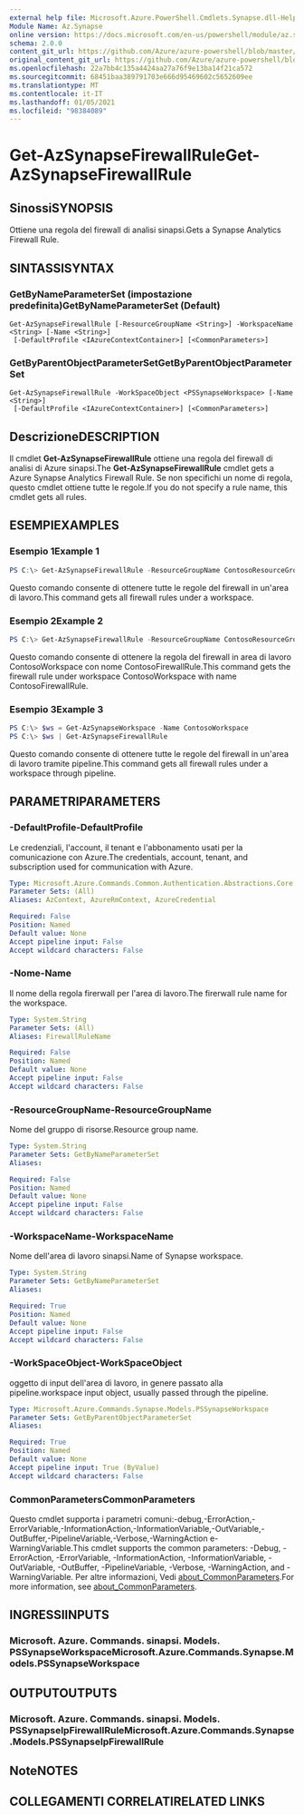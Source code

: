 ```yaml
---
external help file: Microsoft.Azure.PowerShell.Cmdlets.Synapse.dll-Help.xml
Module Name: Az.Synapse
online version: https://docs.microsoft.com/en-us/powershell/module/az.synapse/get-azsynapsefirewallrule
schema: 2.0.0
content_git_url: https://github.com/Azure/azure-powershell/blob/master/src/Synapse/Synapse/help/Get-AzSynapseFirewallRule.md
original_content_git_url: https://github.com/Azure/azure-powershell/blob/master/src/Synapse/Synapse/help/Get-AzSynapseFirewallRule.md
ms.openlocfilehash: 22a7bb4c135a4424aa27a76f9e13ba14f21ca572
ms.sourcegitcommit: 68451baa389791703e666d95469602c5652609ee
ms.translationtype: MT
ms.contentlocale: it-IT
ms.lasthandoff: 01/05/2021
ms.locfileid: "98384089"
---
```

# <span data-ttu-id="e7705-101">Get-AzSynapseFirewallRule</span><span class="sxs-lookup"><span data-stu-id="e7705-101">Get-AzSynapseFirewallRule</span></span>

## <span data-ttu-id="e7705-102">Sinossi</span><span class="sxs-lookup"><span data-stu-id="e7705-102">SYNOPSIS</span></span>
<span data-ttu-id="e7705-103">Ottiene una regola del firewall di analisi sinapsi.</span><span class="sxs-lookup"><span data-stu-id="e7705-103">Gets a Synapse Analytics Firewall Rule.</span></span>

## <span data-ttu-id="e7705-104">SINTASSI</span><span class="sxs-lookup"><span data-stu-id="e7705-104">SYNTAX</span></span>

### <span data-ttu-id="e7705-105">GetByNameParameterSet (impostazione predefinita)</span><span class="sxs-lookup"><span data-stu-id="e7705-105">GetByNameParameterSet (Default)</span></span>
```
Get-AzSynapseFirewallRule [-ResourceGroupName <String>] -WorkspaceName <String> [-Name <String>]
 [-DefaultProfile <IAzureContextContainer>] [<CommonParameters>]
```

### <span data-ttu-id="e7705-106">GetByParentObjectParameterSet</span><span class="sxs-lookup"><span data-stu-id="e7705-106">GetByParentObjectParameterSet</span></span>
```
Get-AzSynapseFirewallRule -WorkSpaceObject <PSSynapseWorkspace> [-Name <String>]
 [-DefaultProfile <IAzureContextContainer>] [<CommonParameters>]
```

## <span data-ttu-id="e7705-107">Descrizione</span><span class="sxs-lookup"><span data-stu-id="e7705-107">DESCRIPTION</span></span>
<span data-ttu-id="e7705-108">Il cmdlet **Get-AzSynapseFirewallRule** ottiene una regola del firewall di analisi di Azure sinapsi.</span><span class="sxs-lookup"><span data-stu-id="e7705-108">The **Get-AzSynapseFirewallRule** cmdlet gets a Azure Synapse Analytics Firewall Rule.</span></span>
<span data-ttu-id="e7705-109">Se non specifichi un nome di regola, questo cmdlet ottiene tutte le regole.</span><span class="sxs-lookup"><span data-stu-id="e7705-109">If you do not specify a rule name, this cmdlet gets all rules.</span></span>

## <span data-ttu-id="e7705-110">ESEMPI</span><span class="sxs-lookup"><span data-stu-id="e7705-110">EXAMPLES</span></span>

### <span data-ttu-id="e7705-111">Esempio 1</span><span class="sxs-lookup"><span data-stu-id="e7705-111">Example 1</span></span>
```powershell
PS C:\> Get-AzSynapseFirewallRule -ResourceGroupName ContosoResourceGroup -WorkspaceName ContosoWorkspace
```

<span data-ttu-id="e7705-112">Questo comando consente di ottenere tutte le regole del firewall in un'area di lavoro.</span><span class="sxs-lookup"><span data-stu-id="e7705-112">This command gets all firewall rules under a workspace.</span></span>

### <span data-ttu-id="e7705-113">Esempio 2</span><span class="sxs-lookup"><span data-stu-id="e7705-113">Example 2</span></span>
```powershell
PS C:\> Get-AzSynapseFirewallRule -ResourceGroupName ContosoResourceGroup -WorkspaceName ContosoWorkspace -Name ContosoFirewallRule
```

<span data-ttu-id="e7705-114">Questo comando consente di ottenere la regola del firewall in area di lavoro ContosoWorkspace con nome ContosoFirewallRule.</span><span class="sxs-lookup"><span data-stu-id="e7705-114">This command gets the firewall rule under workspace ContosoWorkspace with name ContosoFirewallRule.</span></span>

### <span data-ttu-id="e7705-115">Esempio 3</span><span class="sxs-lookup"><span data-stu-id="e7705-115">Example 3</span></span>
```powershell
PS C:\> $ws = Get-AzSynapseWorkspace -Name ContosoWorkspace
PS C:\> $ws | Get-AzSynapseFirewallRule
```

<span data-ttu-id="e7705-116">Questo comando consente di ottenere tutte le regole del firewall in un'area di lavoro tramite pipeline.</span><span class="sxs-lookup"><span data-stu-id="e7705-116">This command gets all firewall rules under a workspace through pipeline.</span></span>

## <span data-ttu-id="e7705-117">PARAMETRI</span><span class="sxs-lookup"><span data-stu-id="e7705-117">PARAMETERS</span></span>

### <span data-ttu-id="e7705-118">-DefaultProfile</span><span class="sxs-lookup"><span data-stu-id="e7705-118">-DefaultProfile</span></span>
<span data-ttu-id="e7705-119">Le credenziali, l'account, il tenant e l'abbonamento usati per la comunicazione con Azure.</span><span class="sxs-lookup"><span data-stu-id="e7705-119">The credentials, account, tenant, and subscription used for communication with Azure.</span></span>

```yaml
Type: Microsoft.Azure.Commands.Common.Authentication.Abstractions.Core.IAzureContextContainer
Parameter Sets: (All)
Aliases: AzContext, AzureRmContext, AzureCredential

Required: False
Position: Named
Default value: None
Accept pipeline input: False
Accept wildcard characters: False
```

### <span data-ttu-id="e7705-120">-Nome</span><span class="sxs-lookup"><span data-stu-id="e7705-120">-Name</span></span>
<span data-ttu-id="e7705-121">Il nome della regola firerwall per l'area di lavoro.</span><span class="sxs-lookup"><span data-stu-id="e7705-121">The firerwall rule name for the workspace.</span></span>

```yaml
Type: System.String
Parameter Sets: (All)
Aliases: FirewallRuleName

Required: False
Position: Named
Default value: None
Accept pipeline input: False
Accept wildcard characters: False
```

### <span data-ttu-id="e7705-122">-ResourceGroupName</span><span class="sxs-lookup"><span data-stu-id="e7705-122">-ResourceGroupName</span></span>
<span data-ttu-id="e7705-123">Nome del gruppo di risorse.</span><span class="sxs-lookup"><span data-stu-id="e7705-123">Resource group name.</span></span>

```yaml
Type: System.String
Parameter Sets: GetByNameParameterSet
Aliases:

Required: False
Position: Named
Default value: None
Accept pipeline input: False
Accept wildcard characters: False
```

### <span data-ttu-id="e7705-124">-WorkspaceName</span><span class="sxs-lookup"><span data-stu-id="e7705-124">-WorkspaceName</span></span>
<span data-ttu-id="e7705-125">Nome dell'area di lavoro sinapsi.</span><span class="sxs-lookup"><span data-stu-id="e7705-125">Name of Synapse workspace.</span></span>

```yaml
Type: System.String
Parameter Sets: GetByNameParameterSet
Aliases:

Required: True
Position: Named
Default value: None
Accept pipeline input: False
Accept wildcard characters: False
```

### <span data-ttu-id="e7705-126">-WorkSpaceObject</span><span class="sxs-lookup"><span data-stu-id="e7705-126">-WorkSpaceObject</span></span>
<span data-ttu-id="e7705-127">oggetto di input dell'area di lavoro, in genere passato alla pipeline.</span><span class="sxs-lookup"><span data-stu-id="e7705-127">workspace input object, usually passed through the pipeline.</span></span>

```yaml
Type: Microsoft.Azure.Commands.Synapse.Models.PSSynapseWorkspace
Parameter Sets: GetByParentObjectParameterSet
Aliases:

Required: True
Position: Named
Default value: None
Accept pipeline input: True (ByValue)
Accept wildcard characters: False
```

### <span data-ttu-id="e7705-128">CommonParameters</span><span class="sxs-lookup"><span data-stu-id="e7705-128">CommonParameters</span></span>
<span data-ttu-id="e7705-129">Questo cmdlet supporta i parametri comuni:-debug,-ErrorAction,-ErrorVariable,-InformationAction,-InformationVariable,-OutVariable,-OutBuffer,-PipelineVariable,-Verbose,-WarningAction e-WarningVariable.</span><span class="sxs-lookup"><span data-stu-id="e7705-129">This cmdlet supports the common parameters: -Debug, -ErrorAction, -ErrorVariable, -InformationAction, -InformationVariable, -OutVariable, -OutBuffer, -PipelineVariable, -Verbose, -WarningAction, and -WarningVariable.</span></span> <span data-ttu-id="e7705-130">Per altre informazioni, Vedi [about_CommonParameters](http://go.microsoft.com/fwlink/?LinkID=113216).</span><span class="sxs-lookup"><span data-stu-id="e7705-130">For more information, see [about_CommonParameters](http://go.microsoft.com/fwlink/?LinkID=113216).</span></span>

## <span data-ttu-id="e7705-131">INGRESSI</span><span class="sxs-lookup"><span data-stu-id="e7705-131">INPUTS</span></span>

### <span data-ttu-id="e7705-132">Microsoft. Azure. Commands. sinapsi. Models. PSSynapseWorkspace</span><span class="sxs-lookup"><span data-stu-id="e7705-132">Microsoft.Azure.Commands.Synapse.Models.PSSynapseWorkspace</span></span>

## <span data-ttu-id="e7705-133">OUTPUT</span><span class="sxs-lookup"><span data-stu-id="e7705-133">OUTPUTS</span></span>

### <span data-ttu-id="e7705-134">Microsoft. Azure. Commands. sinapsi. Models. PSSynapseIpFirewallRule</span><span class="sxs-lookup"><span data-stu-id="e7705-134">Microsoft.Azure.Commands.Synapse.Models.PSSynapseIpFirewallRule</span></span>

## <span data-ttu-id="e7705-135">Note</span><span class="sxs-lookup"><span data-stu-id="e7705-135">NOTES</span></span>

## <span data-ttu-id="e7705-136">COLLEGAMENTI CORRELATI</span><span class="sxs-lookup"><span data-stu-id="e7705-136">RELATED LINKS</span></span>
